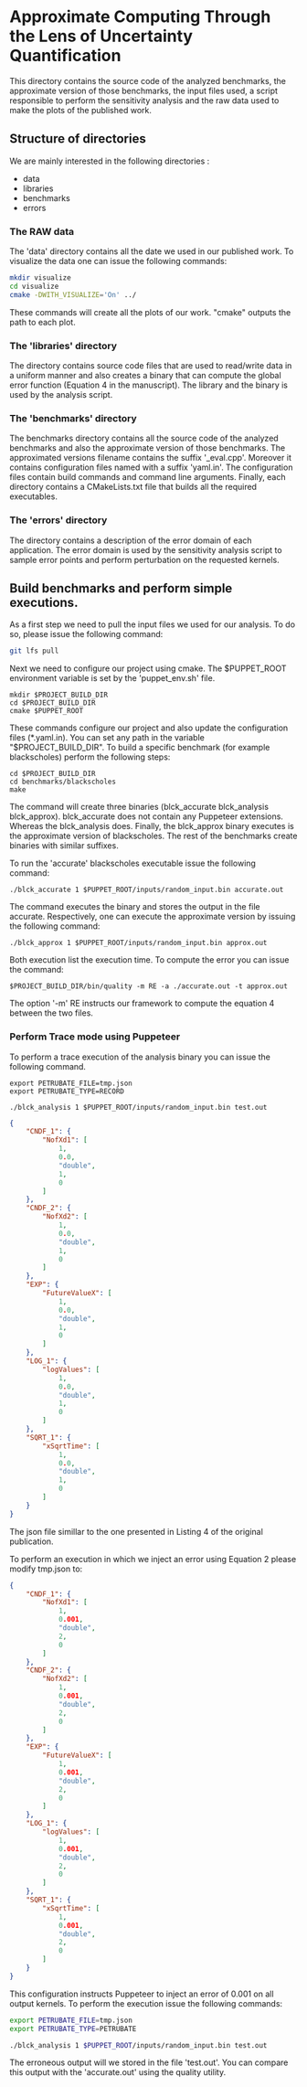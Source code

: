 # Approximate Computing Through the Lens of Uncertainty Quantification

This directory contains the source code of the analyzed benchmarks, the approximate version of those benchmarks, the input files used, a script responsible to perform the sensitivity analysis and the raw data used to make the plots of the published work.

## Structure of directories

We are mainly interested in the following directories :
- data
- libraries 
- benchmarks
- errors

### The RAW data

The 'data' directory contains all the date we used in our published work. To visualize the data one can issue the following commands:

```bash
mkdir visualize
cd visualize
cmake -DWITH_VISUALIZE='On' ../ 
```

These commands will create all the plots of our work. "cmake" outputs the path to each plot.

### The 'libraries' directory

The directory contains source code files that are used to read/write data in a uniform manner and also creates a binary that can compute the global error function (Equation 4 in the manuscript). The library and the binary is used by the analysis script.

### The 'benchmarks' directory

The benchmarks directory contains all the source code of the analyzed benchmarks and also the approximate version of those benchmarks. The approximated versions filename contains the suffix '\_eval.cpp'.
Moreover it contains configuration files named with a suffix 'yaml.in'. The configuration files contain build commands and command line arguments. Finally, each directory contains a CMakeLists.txt file that builds all the required executables.

### The 'errors' directory

The directory contains a description of the error domain of each application. The error domain is used by the sensitivity analysis script to sample error points and perform perturbation on the requested kernels. 

## Build benchmarks and perform simple executions.

As a first step we need to pull the input files we used for our analysis. To do so, please issue the following command:

```bash
git lfs pull
```

Next we need to configure our project using cmake. The $PUPPET_ROOT environment variable is set by the
'puppet\_env.sh' file.
```
mkdir $PROJECT_BUILD_DIR 
cd $PROJECT_BUILD_DIR 
cmake $PUPPET_ROOT
```

These commands configure our project and also update the configuration files (\*.yaml.in). 
You can set any path in the variable "$PROJECT\_BUILD\_DIR".
To build a specific benchmark (for example blackscholes) perform the following steps:
```
cd $PROJECT_BUILD_DIR
cd benchmarks/blackscholes
make
```

The command will create three binaries (blck\_accurate blck\_analysis  blck\_approx).
blck\_accurate does not contain any Puppeteer extensions. Whereas the blck\_analysis does. Finally, the blck\_approx binary executes is the approximate version of blackscholes. The rest of the benchmarks create binaries with similar suffixes. 

To run the 'accurate' blackscholes executable issue the following command:
```
./blck_accurate 1 $PUPPET_ROOT/inputs/random_input.bin accurate.out
```

The command executes the binary and stores the output in the file accurate. Respectively, one can execute the approximate version by issuing the following command:

```
./blck_approx 1 $PUPPET_ROOT/inputs/random_input.bin approx.out
```

Both execution list the execution time. To compute the error you can issue the command:

```
$PROJECT_BUILD_DIR/bin/quality -m RE -a ./accurate.out -t approx.out
```

The option '-m' RE instructs our framework to compute the equation 4 between the two files.

### Perform Trace mode using Puppeteer

To perform a trace execution of the analysis binary you can issue the following command.

```
export PETRUBATE_FILE=tmp.json
export PETRUBATE_TYPE=RECORD

./blck_analysis 1 $PUPPET_ROOT/inputs/random_input.bin test.out
```

```json
{
    "CNDF_1": {
        "NofXd1": [
            1,
            0.0,
            "double",
            1,
            0
        ]
    },
    "CNDF_2": {
        "NofXd2": [
            1,
            0.0,
            "double",
            1,
            0
        ]
    },
    "EXP": {
        "FutureValueX": [
            1,
            0.0,
            "double",
            1,
            0
        ]
    },
    "LOG_1": {
        "logValues": [
            1,
            0.0,
            "double",
            1,
            0
        ]
    },
    "SQRT_1": {
        "xSqrtTime": [
            1,
            0.0,
            "double",
            1,
            0
        ]
    }
}
```

The json file simillar to the one presented in Listing 4 of the original publication.

To perform an execution in which we inject an error using Equation 2 please modify tmp.json to:

```json
{
    "CNDF_1": {
        "NofXd1": [
            1,
            0.001,
            "double",
            2,
            0
        ]
    },
    "CNDF_2": {
        "NofXd2": [
            1,
            0.001,
            "double",
            2,
            0
        ]
    },
    "EXP": {
        "FutureValueX": [
            1,
            0.001,
            "double",
            2,
            0
        ]
    },
    "LOG_1": {
        "logValues": [
            1,
            0.001,
            "double",
            2,
            0
        ]
    },
    "SQRT_1": {
        "xSqrtTime": [
            1,
            0.001,
            "double",
            2,
            0
        ]
    }
}
```

This configuration instructs Puppeteer to inject an error of 0.001 on all output kernels.
To perform the execution issue the following commands:

```bash
export PETRUBATE_FILE=tmp.json
export PETRUBATE_TYPE=PETRUBATE

./blck_analysis 1 $PUPPET_ROOT/inputs/random_input.bin test.out

```

The erroneous output will we stored in the file 'test.out'. You can compare this output with the 'accurate.out' using the quality utility.
